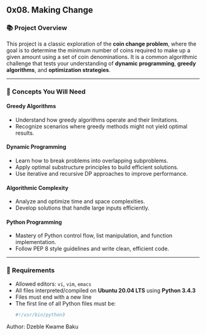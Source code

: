 ## 0x08. Making Change

### 📚 Project Overview

This project is a classic exploration of the **coin change problem**, where the goal is to determine the minimum number of coins required to make up a given amount using a set of coin denominations. It is a common algorithmic challenge that tests your understanding of **dynamic programming**, **greedy algorithms**, and **optimization strategies**.

---

### 🧠 Concepts You Will Need

#### Greedy Algorithms
- Understand how greedy algorithms operate and their limitations.
- Recognize scenarios where greedy methods might not yield optimal results.

#### Dynamic Programming
- Learn how to break problems into overlapping subproblems.
- Apply optimal substructure principles to build efficient solutions.
- Use iterative and recursive DP approaches to improve performance.

#### Algorithmic Complexity
- Analyze and optimize time and space complexities.
- Develop solutions that handle large inputs efficiently.

#### Python Programming
- Mastery of Python control flow, list manipulation, and function implementation.
- Follow PEP 8 style guidelines and write clean, efficient code.

---

### 🔧 Requirements

- Allowed editors: `vi`, `vim`, `emacs`
- All files interpreted/compiled on **Ubuntu 20.04 LTS** using **Python 3.4.3**
- Files must end with a new line
- The first line of all Python files must be:
  ```python
  #!/usr/bin/python3

Author: Dzeble Kwame Baku
